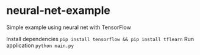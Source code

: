 # neural-net-example
Simple example using neural net with TensorFlow


Install dependencies
`
pip install tensorflow && pip install tflearn
`
Run application
`
python main.py
`
